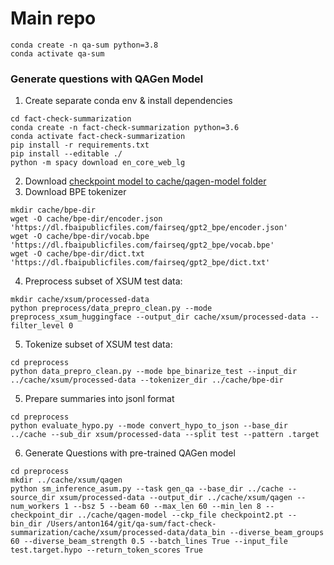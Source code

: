 # Main repo
```
conda create -n qa-sum python=3.8
conda activate qa-sum
```

### Generate questions with QAGen Model
1. Create separate conda env & install dependencies
```
cd fact-check-summarization
conda create -n fact-check-summarization python=3.6
conda activate fact-check-summarization
pip install -r requirements.txt
pip install --editable ./
python -m spacy download en_core_web_lg
```
2. Download [checkpoint model to cache/qagen-model folder](https://fact-check-summarization.s3.amazonaws.com/newsqa-squad-qagen-checkpoint/checkpoint2.pt)
3. Download BPE tokenizer
```
mkdir cache/bpe-dir
wget -O cache/bpe-dir/encoder.json 'https://dl.fbaipublicfiles.com/fairseq/gpt2_bpe/encoder.json'
wget -O cache/bpe-dir/vocab.bpe 'https://dl.fbaipublicfiles.com/fairseq/gpt2_bpe/vocab.bpe'
wget -O cache/bpe-dir/dict.txt 'https://dl.fbaipublicfiles.com/fairseq/gpt2_bpe/dict.txt'
```
4. Preprocess subset of XSUM test data:
```
mkdir cache/xsum/processed-data
python preprocess/data_prepro_clean.py --mode preprocess_xsum_huggingface --output_dir cache/xsum/processed-data --filter_level 0
```
5. Tokenize subset of XSUM test data:
```
cd preprocess
python data_prepro_clean.py --mode bpe_binarize_test --input_dir ../cache/xsum/processed-data --tokenizer_dir ../cache/bpe-dir
```
5. Prepare summaries into jsonl format
```
cd preprocess
python evaluate_hypo.py --mode convert_hypo_to_json --base_dir ../cache --sub_dir xsum/processed-data --split test --pattern .target
```
6. Generate Questions with pre-trained QAGen model
```
cd preprocess
mkdir ../cache/xsum/qagen
python sm_inference_asum.py --task gen_qa --base_dir ../cache --source_dir xsum/processed-data --output_dir ../cache/xsum/qagen --num_workers 1 --bsz 5 --beam 60 --max_len 60 --min_len 8 --checkpoint_dir ../cache/qagen-model --ckp_file checkpoint2.pt --bin_dir /Users/anton164/git/qa-sum/fact-check-summarization/cache/xsum/processed-data/data_bin --diverse_beam_groups 60 --diverse_beam_strength 0.5 --batch_lines True --input_file test.target.hypo --return_token_scores True
```